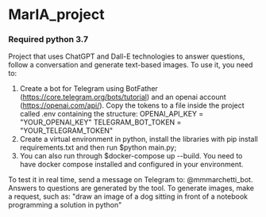 # MarIA_project
### Required python 3.7
Project that uses ChatGPT and Dall-E technologies to answer questions, follow a conversation and generate text-based 
images. To use it, you need to:

1) Create a bot for Telegram using BotFather (https://core.telegram.org/bots/tutorial) and an openai 
account (https://openai.com/api/). Copy the tokens to a file inside the project called 
.env containing the structure: 
OPENAI_API_KEY = "YOUR_OPENAI_KEY"
TELEGRAM_BOT_TOKEN = "YOUR_TELEGRAM_TOKEN"
2) Create a virtual environment in python, install the libraries with pip install requirements.txt and then run 
$python main.py;
3) You can also run through $docker-compose up --build. You need to have docker compose installed and configured in your environment.

To test it in real time, send a message on Telegram to: @mmmarchetti_bot.
Answers to questions are generated by the tool. To generate images, make a request, such as: "draw an image of a dog sitting in front of a notebook programming a solution in python"
